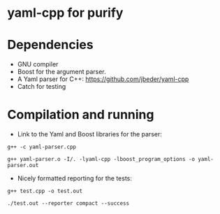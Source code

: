 # yaml-cpp for purify

Dependencies
============

* GNU compiler 
* Boost for the argument parser.
* A Yaml parser for C++: https://github.com/jbeder/yaml-cpp
* Catch for testing


Compilation and running
=======================

* Link to the Yaml and Boost libraries for the parser:

`g++ -c yaml-parser.cpp`

`g++ yaml-parser.o -I/. -lyaml-cpp -lboost_program_options -o yaml-parser.out`

* Nicely formatted reporting for the tests:

`g++ test.cpp -o test.out`

`./test.out --reporter compact --success`
